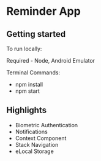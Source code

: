 #  Reminder App

## Getting started

To run locally:

Required - Node, Android Emulator

Terminal Commands:
- npm install
- npm start

## Highlights

- Biometric Authentication
- Notifications
- Context Component
- Stack Navigation
- eLocal Storage
